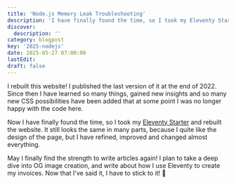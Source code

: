 ```yaml
---
title: 'Node.js Memory Leak Troubleshooting'
description: 'I have finally found the time, so I took my Eleventy Starter and rebuilt the website. It still looks the same in many parts, but I have refined, improved and changed almost everything.'
discover:
  description: ''
category: blogpost
key: '2025-nodejs'
date: 2025-05-27 07:00:00
lastEdit:
draft: false
---
```


I rebuilt this website! I published the last version of it at the end of 2022. Since then I have learned so many things, gained new insights and so many new CSS possibilities have been added that at some point I was no longer happy with the code here.

Now I have finally found the time, so I took my [Eleventy Starter](https://github.com/madrilene/eleventy-excellent) and rebuilt the website. It still looks the same in many parts, because I quite like the design of the page, but I have refined, improved and changed almost everything.

May I finally find the strength to write articles again! I plan to take a deep dive into OG image creation, and write about how I use Eleventy to create my invoices. Now that I've said it, I have to stick to it! 📝